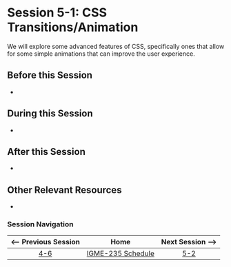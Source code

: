 # Session 5-1: CSS Transitions/Animation

We will explore some advanced features of CSS, specifically ones that allow for some simple animations that can improve the user experience.

## Before this Session
- 

## During this Session
- 

## After this Session
- 

## Other Relevant Resources
- 

### Session Navigation

| <-- Previous Session |               Home                  | Next Session --> |
|:--------------------:|:-----------------------------------:|:----------------:|
|  [4-6](4-6.md)       | [IGME-235 Schedule](../schedule.md) |   [5-2](5-2.md)  |
